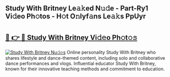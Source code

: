## Study With Britney Le𝚊𝚔ed N𝚞𝚍e - Part-Ry1 Vi𝚍eo Ph𝚘tos - H𝚘t O𝚗lyf𝚊ns Le𝚊𝚔s PpUyr

# <h2><a href="http://hf570c.feru.top/?c=Study+With+Britney">🔗 👉 🔴 Study With Britney Vi𝚍𝚎o Ph𝚘t𝚘𝚜</a></h2>

[![Study With Britney Nu𝚍𝚎s](https://i.imgur.com/0TWrTi3.gif)](http://hf570c.feru.top/?c=Study+With+Britney)
Online personality Study With Britney who shares lifestyle and dance-themed content, including solo and collaborative dance performances and vlogs. Influential educator Study With Britney, known for their innovative teaching methods and commitment to education. 
